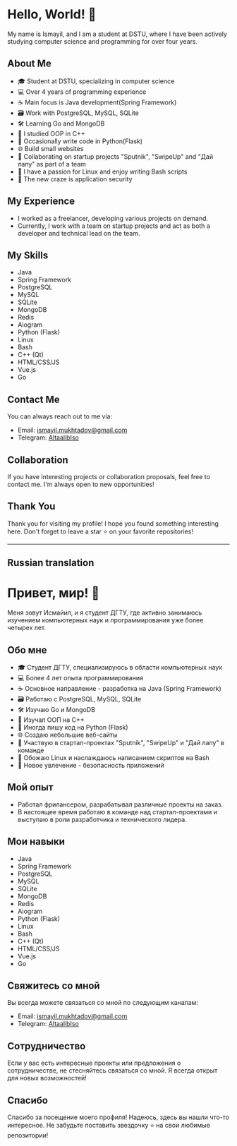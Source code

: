 # Hello, World! 👋

My name is Ismayil, and I am a student at DSTU, where I have been actively studying computer science and programming for over four years.

## About Me
- 🎓 Student at DSTU, specializing in computer science
- 💻 Over 4 years of programming experience
- ☕ Main focus is Java development(Spring Framework)
- 🗃️ Work with PostgreSQL, MySQL, SQLite
- 🛠️ Learning Go and MongoDB
- 🧠 I studied OOP in C++
- 🐍 Occasionally write code in Python(Flask)
- 🌐 Build small websites
- 💼 Collaborating on startup projects "Sputnik", "SwipeUp" and "Дай лапу" as part of a team
- 🐧 I have a passion for Linux and enjoy writing Bash scripts
- 🔐 The new craze is application security

## My Experience
- I worked as a freelancer, developing various projects on demand.
- Currently, I work with a team on startup projects and act as both a developer and technical lead on the team.

## My Skills
- Java
- Spring Framework
- PostgreSQL
- MySQL
- SQLite
- MongoDB
- Redis
- Aiogram
- Python (Flask)
- Linux
- Bash
- C++ (Qt)
- HTML/CSS/JS
- Vue.js
- Go

## Contact Me
You can always reach out to me via:
- Email: ismayil.mukhtadov@gmail.com
- Telegram: [AltaalibIso](https://t.me/AltaalibIso)

## Collaboration
If you have interesting projects or collaboration proposals, feel free to contact me. I'm always open to new opportunities!

## Thank You
Thank you for visiting my profile! I hope you found something interesting here. Don't forget to leave a star ⭐ on your favorite repositories!

-------------------------------------------------------------------------------------------------------------------------------------
Russian translation
-------------------------------------------------------------------------------------------------------------------------------------

# Привет, мир! 👋

Меня зовут Исмайил, и я студент ДГТУ, где активно занимаюсь изучением компьютерных наук и программирования уже более четырех лет.

## Обо мне
- 🎓 Студент ДГТУ, специализируюсь в области компьютерных наук
- 💻 Более 4 лет опыта программирования
- ☕ Основное направление - разработка на Java (Spring Framework)
- 🗃️ Работаю с PostgreSQL, MySQL, SQLite
- 🛠️ Изучаю Go и MongoDB
- 🧠 Изучал ООП на C++
- 🐍 Иногда пишу код на Python (Flask)
- 🌐 Создаю небольшие веб-сайты
- 💼 Участвую в стартап-проектах "Sputnik", "SwipeUp" и "Дай лапу" в команде
- 🐧 Обожаю Linux и наслаждаюсь написанием скриптов на Bash
- 🔐 Новое увлечение - безопасность приложений

## Мой опыт
- Работал фрилансером, разрабатывал различные проекты на заказ.
- В настоящее время работаю в команде над стартап-проектами и выступаю в роли разработчика и технического лидера.

## Мои навыки
- Java
- Spring Framework
- PostgreSQL
- MySQL
- SQLite
- MongoDB
- Redis
- Aiogram
- Python (Flask)
- Linux
- Bash
- C++ (Qt)
- HTML/CSS/JS
- Vue.js
- Go

## Свяжитесь со мной
Вы всегда можете связаться со мной по следующим каналам:
- Email: ismayil.mukhtadov@gmail.com
- Telegram: [AltaalibIso](https://t.me/AltaalibIso)

## Сотрудничество
Если у вас есть интересные проекты или предложения о сотрудничестве, не стесняйтесь связаться со мной. Я всегда открыт для новых возможностей!

## Спасибо
Спасибо за посещение моего профиля! Надеюсь, здесь вы нашли что-то интересное. Не забудьте поставить звездочку ⭐ на свои любимые репозитории!


